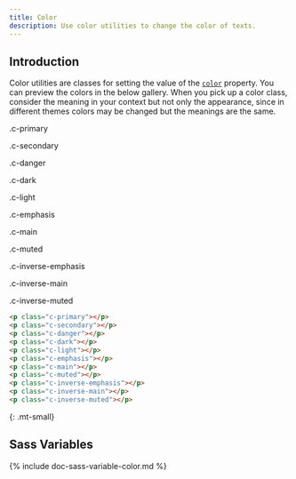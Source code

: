 ```yaml
---
title: Color
description: Use color utilities to change the color of texts.
---
```


## Introduction

Color utilities are classes for setting the value of the
[`color`](https://developer.mozilla.org/en-US/docs/Web/CSS/color) property.
You can preview the colors in the below gallery.
When you pick up a color class, consider the meaning in your context
but not only the appearance, since in different themes colors may be
changed but the meanings are the same.

<div class="example d-flex fw-wrap my-none">
  <p class="mr-small c-primary">.c-primary</p>
  <p class="mr-small c-secondary">.c-secondary</p>
  <p class="mr-small c-danger">.c-danger</p>
  <p class="mr-small c-dark">.c-dark</p>
  <p class="mr-small c-light"><span class="px-tiny bc-dark">.c-light</span></p>
  <p class="mr-small c-emphasis">.c-emphasis</p>
  <p class="mr-small c-main">.c-main</p>
  <p class="mr-small c-muted">.c-muted</p>
  <p class="mr-small c-inverse-emphasis"><span class="px-tiny bc-inverse-main">.c-inverse-emphasis</span></p>
  <p class="mr-small c-inverse-main"><span class="px-tiny bc-inverse-main">.c-inverse-main</span></p>
  <p class="mr-small c-inverse-muted"><span class="px-tiny bc-inverse-main">.c-inverse-muted</span></p>
</div>

<!-- markdownlint-disable -->
``` html
<p class="c-primary"></p>
<p class="c-secondary"></p>
<p class="c-danger"></p>
<p class="c-dark"></p>
<p class="c-light"></p>
<p class="c-emphasis"></p>
<p class="c-main"></p>
<p class="c-muted"></p>
<p class="c-inverse-emphasis"></p>
<p class="c-inverse-main"></p>
<p class="c-inverse-muted"></p>
```
{: .mt-small}
<!-- markdownlint-enable -->

## Sass Variables

{% include doc-sass-variable-color.md %}